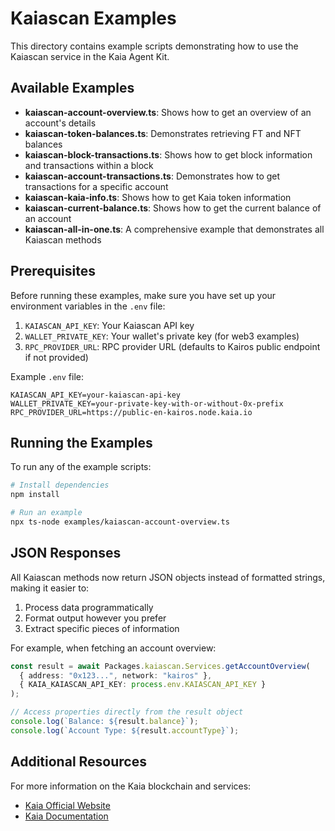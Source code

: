 # Kaiascan Examples

This directory contains example scripts demonstrating how to use the Kaiascan service in the Kaia Agent Kit.

## Available Examples

- **kaiascan-account-overview.ts**: Shows how to get an overview of an account's details
- **kaiascan-token-balances.ts**: Demonstrates retrieving FT and NFT balances
- **kaiascan-block-transactions.ts**: Shows how to get block information and transactions within a block 
- **kaiascan-account-transactions.ts**: Demonstrates how to get transactions for a specific account
- **kaiascan-kaia-info.ts**: Shows how to get Kaia token information
- **kaiascan-current-balance.ts**: Shows how to get the current balance of an account
- **kaiascan-all-in-one.ts**: A comprehensive example that demonstrates all Kaiascan methods

## Prerequisites

Before running these examples, make sure you have set up your environment variables in the `.env` file:

1. `KAIASCAN_API_KEY`: Your Kaiascan API key
2. `WALLET_PRIVATE_KEY`: Your wallet's private key (for web3 examples)
3. `RPC_PROVIDER_URL`: RPC provider URL (defaults to Kairos public endpoint if not provided)

Example `.env` file:
```
KAIASCAN_API_KEY=your-kaiascan-api-key
WALLET_PRIVATE_KEY=your-private-key-with-or-without-0x-prefix
RPC_PROVIDER_URL=https://public-en-kairos.node.kaia.io
```

## Running the Examples

To run any of the example scripts:

```bash
# Install dependencies
npm install

# Run an example
npx ts-node examples/kaiascan-account-overview.ts
```

## JSON Responses

All Kaiascan methods now return JSON objects instead of formatted strings, making it easier to:

1. Process data programmatically
2. Format output however you prefer
3. Extract specific pieces of information

For example, when fetching an account overview:

```typescript
const result = await Packages.kaiascan.Services.getAccountOverview(
  { address: "0x123...", network: "kairos" },
  { KAIA_KAIASCAN_API_KEY: process.env.KAIASCAN_API_KEY }
);

// Access properties directly from the result object
console.log(`Balance: ${result.balance}`);
console.log(`Account Type: ${result.accountType}`);
```

## Additional Resources

For more information on the Kaia blockchain and services:
- [Kaia Official Website](https://kaia.io)
- [Kaia Documentation](https://docs.kaia.io) 